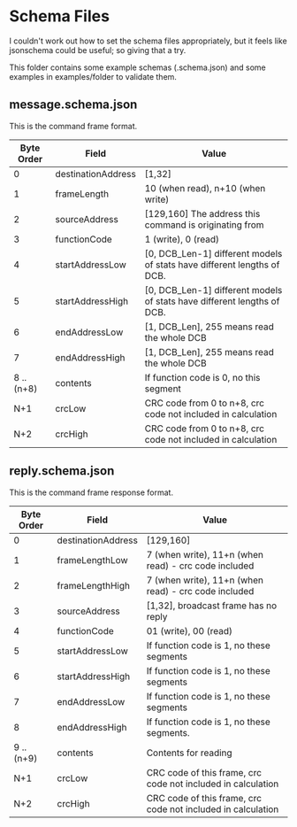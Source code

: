# Schema Files

I couldn't work out how to set the schema files appropriately, but it feels like jsonschema could be useful; so giving that a try.

This folder contains some example schemas (.schema.json) and some examples in examples/folder to validate them.

## message.schema.json

This is the command frame format.  


| Byte Order | Field | Value |
| -----------|-------|-------|
| 0 | destinationAddress | [1,32] |
| 1 | frameLength | 10 (when read), n+10 (when write) |
| 2 | sourceAddress | [129,160] The address this command is originating from |
| 3 | functionCode | 1 (write), 0 (read) |
| 4 | startAddressLow | [0, DCB_Len-1] different models of stats have different lengths of DCB. |
| 5 | startAddressHigh | [0, DCB_Len-1] different models of stats have different lengths of DCB. |
| 6 | endAddressLow | [1, DCB_Len], 255 means read the whole DCB |
| 7 | endAddressHigh | [1, DCB_Len], 255 means read the whole DCB |
| 8 ..(n+8) | contents | If function code is 0, no this segment |
| N+1 | crcLow | CRC code from 0 to n+8, crc code not included in calculation |
| N+2 | crcHigh | CRC code from 0 to n+8, crc code not included in calculation |


## reply.schema.json

This is the command frame response format.  


| Byte Order | Field | Value |
| -----------|-------|-------|
| 0 | destinationAddress | [129,160] |
| 1 | frameLengthLow | 7 (when write), 11+n (when read) - crc code included |
| 2 | frameLengthHigh | 7 (when write), 11+n (when read) - crc code included |
| 3 | sourceAddress | [1,32], broadcast frame has no reply |
| 4 | functionCode | 01 (write), 00 (read) |
| 5 | startAddressLow | If function code is 1, no these segments |
| 6 | startAddressHigh | If function code is 1, no these segments |
| 7 | endAddressLow | If function code is 1, no these segments|
| 8 | endAddressHigh | If function code is 1, no these segments. |
| 9 ..(n+9) | contents | Contents for reading |
| N+1 | crcLow | CRC code of this frame, crc code not included in calculation |
| N+2 | crcHigh | CRC code of this frame, crc code not included in calculation |
